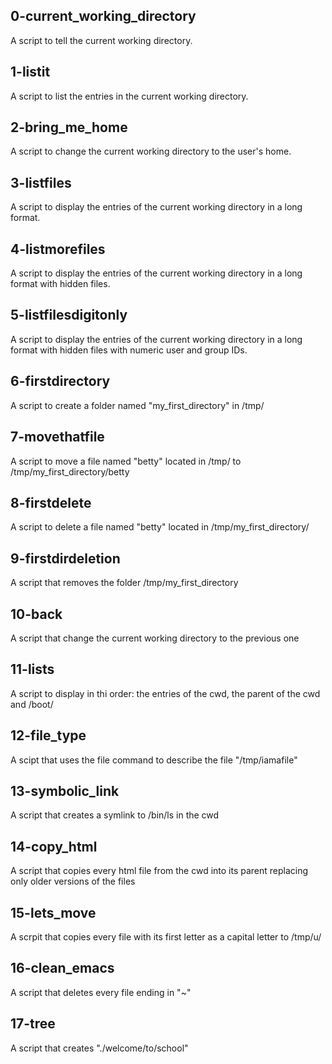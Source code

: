 ## 0-current_working_directory
A script to tell the current working directory.

## 1-listit
A script to list the entries in the current working directory.

## 2-bring_me_home
A script to change the current working directory to the user's home.

## 3-listfiles
A script to display the entries of the current working directory in a long format.

## 4-listmorefiles
A script to display the entries of the current working directory in a long format with hidden files.

## 5-listfilesdigitonly
A script to display the entries of the current working directory in a long format with hidden files with numeric user and group IDs.

## 6-firstdirectory
A script to create a folder named "my_first_directory" in /tmp/

## 7-movethatfile
A script to move a file named "betty" located in /tmp/ to /tmp/my_first_directory/betty

## 8-firstdelete
A script to delete a file named "betty" located in /tmp/my_first_directory/

## 9-firstdirdeletion
A script that removes the folder /tmp/my_first_directory

## 10-back
A script that change the current working directory to the previous one

## 11-lists
A script to display in thi order: the entries of the cwd, the parent of the cwd and /boot/

## 12-file_type
A scipt that uses the file command to describe the file "/tmp/iamafile"

## 13-symbolic_link
A script that creates a symlink to /bin/ls in the cwd

## 14-copy_html
A script that copies every html file from the cwd into its parent replacing only older versions of the files

## 15-lets_move
A scrpit that copies every file with its first letter as a capital letter to /tmp/u/

## 16-clean_emacs
A script that deletes every file ending in "~"

## 17-tree
A script that creates "./welcome/to/school"